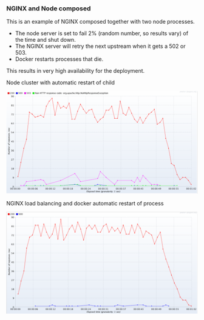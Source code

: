 ### NGINX and Node composed

This is an example of NGINX composed together with two node processes.

- The node server is set to fail 2% (random number, so results vary) of the time and shut down.
- The NGINX server will retry the next upstream when it gets a 502 or 503.
- Docker restarts processes that die.

This results in very high availability for the deployment.

Node cluster with automatic restart of child

![Cluster Alone](cluster_alone.png)

NGINX load balancing and docker automatic restart of process

![NGINX Load Balancing](with_nginx.png)
